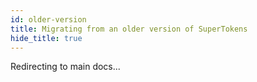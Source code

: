 ```yaml
---
id: older-version
title: Migrating from an older version of SuperTokens
hide_title: true
---
```


Redirecting to main docs...

<script>window.location.href = "/docs"</script>